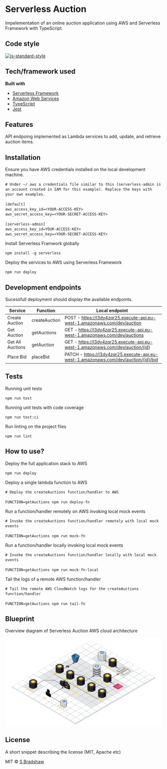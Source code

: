 # Serverless Auction

Impelementation of an online auction application using AWS and Serverless Framework with TypeScript.

## Code style

[![js-standard-style](https://img.shields.io/badge/code%20style-standard-brightgreen.svg?style=flat)](https://github.com/feross/standard)

## Tech/framework used

<b>Built with</b>

- [Serverless Framework](https://www.serverless.com)
- [Amazon Web Services](https://aws.amazon.com/)
- [TypeScript](https://www.typescriptlang.org/)
- [Jest](https://jestjs.io/)

## Features

API endpoing implemented as Lambda services to add, update, and retrieve auction items.

## Installation

Ensure you have AWS credentials installed on the local development machine.

```
# Under ~/.aws a credentials file similar to this (serverless-admin is an account created in IAM for this example). Replace the keys with your own examples.

[default]
aws_access_key_id=<YOUR-ACCESS-KEY>
aws_secret_access_key=<YOUR-SECRET-ACCESS-KEY>

[serverless-admin]
aws_access_key_id=YOUR-ACCESS-KEY>
aws_secret_access_key=<YOUR-SECRET-ACCESS-KEY>
```

Install Serverless Framwork globally

```
npm install -g serverless
```

Deploy the services to AWS using Serverless Framework

```
npm run deploy
```

## Development endpoints

Sucessfull deployment should display the available endpoints.

| Service          | Function      | Local endpoint                                                                      |
| ---------------- | ------------- | ----------------------------------------------------------------------------------- |
| Create Auction   | createAuction | POST - https://l3dy4zqr25.execute-api.eu-west-1.amazonaws.com/dev/auction           |
| Get Auction      | getAuctions   | GET - https://l3dy4zqr25.execute-api.eu-west-1.amazonaws.com/dev/auctions           |
| Get All Auctions | getAuction    | GET - https://l3dy4zqr25.execute-api.eu-west-1.amazonaws.com/dev/auction/{id}       |
| Place Bid        | placeBid      | PATCH - https://l3dy4zqr25.execute-api.eu-west-1.amazonaws.com/dev/auction/{id}/bid |

## Tests

Running unit tests

```
npm run test
```

Running unit tests with code coverage

```
npm run test:ci
```

Run linting on the project files

```
npm run lint
```

## How to use?

Deploy the full application stack to AWS

```
npm run deploy
```

Deploy a single lambda function to AWS

```
# Deploy the createAuctions function/handler to AWS

FUNCTION=getAuctions npm run deploy-fn
```

Run a function/handler remotely on AWS invoking local mock events

```
# Invoke the createAuctions function/handler remotely with local mock events

FUNCTION=getAuctions npm run mock-fn
```

Run a function/handler locally invoking local mock events

```
# Invoke the createAuctions function/handler locally with local mock events

FUNCTION=getAuctions npm run mock-fn-local
```

Tail the logs of a remote AWS function/handler

```
# Tail the remote AWS CloudWatch logs for the createAuctions function/handler

FUNCTION=getAuctions npm run tail-fn
```

## Blueprint

Overview diagram of Serverless Auction AWS cloud architecture

<p align="center">
  <img src="./img/serverless-auction-3d.png" alt="Blueprint of Serverless Auction" width="900">
</p>

## License

A short snippet describing the license (MIT, Apache etc)

MIT © [S Bradshaw]()
